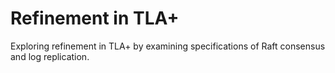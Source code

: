 # Refinement in TLA+

Exploring refinement in TLA+ by examining specifications of Raft consensus and log replication.
